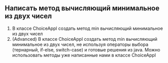 ## Написать метод вычисляющий минимальное из двух чисел

1. В классе ChoiceAppl создать метод min вычисляющий минимальное из двух чисел
2. (Advanced) В классе ChoiceAppl создать метод min вычисляющий минимальное из двух чисел, не используя операторы выбора (тернарный, if-else, switch-case) и готовые решения из java. Можно использовать методы уже написанные нами в классе ChoiceAppl